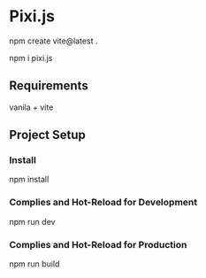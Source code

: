 # Pixi.js
npm create vite@latest .

npm i pixi.js

## Requirements
vanila + vite

## Project Setup

### Install
npm install

### Complies and Hot-Reload for Development
npm run dev

### Complies and Hot-Reload for Production
npm run build
